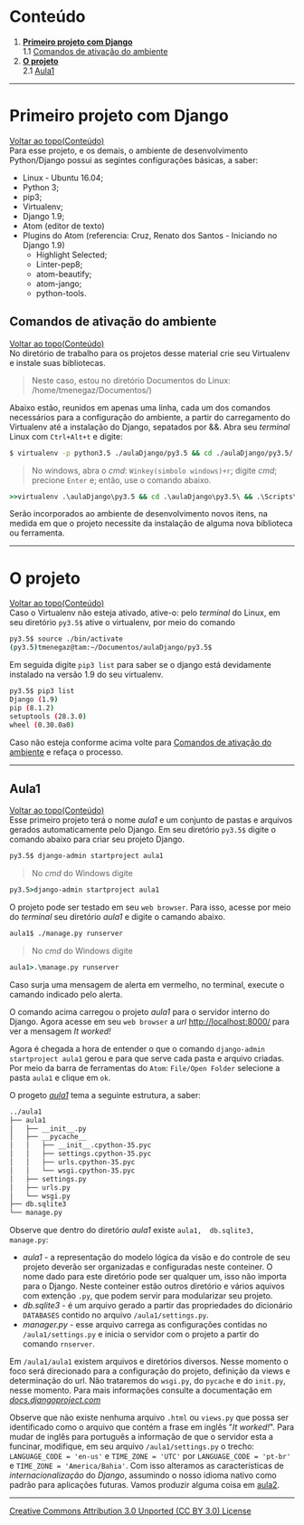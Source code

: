 # Conteúdo

1. **[Primeiro projeto com Django](#primeiro-projeto-com-django)**  
1.1 [Comandos de ativação do ambiente](#comandos-de-ativação-do-ambiente)  
2. **[O projeto](#o-projeto)**  
2.1 [Aula1](#aula1)  

---

# Primeiro projeto com Django
[Voltar ao topo(Conteúdo)](#conteúdo)   
Para esse projeto, e os demais, o ambiente de desenvolvimento Python/Django possui as segintes configurações básicas, a saber:
- Linux - Ubuntu 16.04;
- Python 3;
- pip3;
- Virtualenv;
- Django 1.9;
- Atom (editor de texto)
- Plugins do  Atom (referencia: Cruz, Renato dos Santos - Iniciando no Django 1.9)
    - Highlight Selected;
    - Linter-pep8;
    - atom-beautify;
    - atom-jango;
    - python-tools.

## Comandos de ativação do ambiente
[Voltar ao topo(Conteúdo)](#conteúdo)   
No diretório de trabalho para os projetos desse material crie seu Virtualenv e instale suas bibliotecas.
> Neste caso, estou no diretório Documentos do Linux: /home/tmenegaz/Documentos/)

Abaixo estão, reunidos em apenas uma linha, cada um dos comandos necessários para a configuração do ambiente, a partir do carregamento do Virtualenv até a instalação do Django, sepatados por &&.
Abra seu _terminal_ Linux com ```Ctrl+Alt+t``` e digite:
```sh
$ virtualenv -p python3.5 ./aulaDjango/py3.5 && cd ./aulaDjango/py3.5/ && source ./bin/activate && pip3 install -U pip && pip3 install django==1.9
```

> No windows, abra o _cmd_: ```Winkey(simbolo windows)+r```; digite _cmd_; precione ```Enter``` e; então, use o comando abaixo.
```cmd
>>virtualenv .\aulaDjango\py3.5 && cd .\aulaDjango\py3.5\ && .\Scripts\activate.bat && pip install -U pip && pip install django==1.9
```

Serão incorporados ao ambiente de desenvolvimento novos itens, na medida em que o projeto necessite da instalação de alguma nova biblioteca ou ferramenta.

---

# O projeto
[Voltar ao topo(Conteúdo)](#conteúdo)  
Caso o Virtualenv não esteja ativado, ative-o: pelo _terminal_ do Linux, em seu diretório ```py3.5$``` ative o virtualenv,  por meio do comando
```sh
py3.5$ source ./bin/activate
(py3.5)tmenegaz@tam:~/Documentos/aulaDjango/py3.5$
```
Em seguida digite ```pip3 list``` para saber se o django está devidamente instalado na versão 1.9 do seu virtualenv.
```sh
py3.5$ pip3 list
Django (1.9)
pip (8.1.2)
setuptools (28.3.0)
wheel (0.30.0a0)
```
Caso não esteja conforme acima volte para [Comandos de ativação do ambiente](#comandos-de-ativação-do-ambiente)  e refaça o processo.

---

## Aula1
[Voltar ao topo(Conteúdo)](#conteúdo)  
Esse primeiro projeto terá o nome _aula1_ e um conjunto de pastas e arquivos gerados automaticamente pelo Django. Em seu diretório ```py3.5$``` digite o comando abaixo para criar seu projeto Django.
```sh
py3.5$ django-admin startproject aula1
```
> No _cmd_ do Windows digite
```cmd
py3.5>django-admin startproject aula1
```

O projeto pode ser testado em seu ```web browser```. Para isso, acesse por meio do _terminal_ seu diretório _aula1_ e digite o camando abaixo.
```sh
aula1$ ./manage.py runserver
```
> No _cmd_ do Windows digite
```cmd
aula1>.\manage.py runserver
```
Caso surja uma mensagem de alerta em vermelho, no terminal, execute o camando indicado pelo alerta.

O comando acima carregou o projeto _aula1_ para o servidor interno do Django. Agora acesse em seu ```web browser``` a _url_ [http://localhost:8000/](http://127.0.0.1:8000/) para ver a mensagem _It worked!_

Agora é chegada a hora de entender o que o comando ```django-admin startproject aula1``` gerou e para que serve cada pasta e arquivo criadas. Por meio da barra de ferramentas do ```Atom```: ```File/Open Folder``` selecione a pasta ```aula1``` e clique em ```ok```.

O progeto [_aula1_](https://github.com/tmenegaz/django/tree/master/aulaDjango/py3.5) tema a seguinte estrutura, a saber:
```sh
../aula1
├── aula1
│   ├── __init__.py
│   ├── __pycache__
│   │   ├── __init__.cpython-35.pyc
│   │   ├── settings.cpython-35.pyc
│   │   ├── urls.cpython-35.pyc
│   │   └── wsgi.cpython-35.pyc
│   ├── settings.py
│   ├── urls.py
│   └── wsgi.py
├── db.sqlite3
└── manage.py
```

Observe que dentro do diretório _aula1_ existe ```aula1,  db.sqlite3,  manage.py```:

- _aula1_  - a representação do modelo lógica da visão e do controle de seu projeto deverão ser organizadas e configuradas neste conteiner. O nome dado para este diretório pode ser qualquer um, isso não importa para o Django. Neste conteiner estão outros diretório e vários aquivos com extenção ```.py```, que podem servir para modularizar seu projeto.
- _db.sqlite3_ - é um arquivo gerado a partir das propriedades do dicionário ```DATABASES``` contido no arquivo ```/aula1/settings.py```.
- _manager.py_ - esse arquivo carrega as configurações contidas no ```/aula1/settings.py``` e inicia o servidor com o projeto a partir do comando ```rnserver```.

Em ```/aula1/aula1``` existem arquivos e diretórios diversos. Nesse momento o foco será direcionado  para a configuração do projeto, definição da views e determinação do url. Não trataremos do ```wsgi.py```, do ```pycache``` e do ```init.py```, nesse momento. Para mais informações consulte a documentação em _[docs.djangoproject.com](https://docs.djangoproject.com/en/1.9/intro/tutorial01/)_

Observe que não existe nenhuma arquivo ```.html``` ou ```views.py``` que possa ser identificado como o arquivo que contém a frase em inglês "_It worked!_". Para mudar de inglês para português a informação de que o servidor esta a funcinar, modifique, em seu arquivo ```/aula1/settings.py``` o trecho: ```LANGUAGE_CODE = 'en-us'``` e ```TIME_ZONE = 'UTC'``` por ```LANGUAGE_CODE = 'pt-br'``` e ```TIME_ZONE = 'America/Bahia'```. Com isso alteramos as características de _internacionalização_ do _Django_,  assumindo o nosso idioma nativo como padrão para aplicações futuras. Vamos produzir alguma coisa em [aula2](https://github.com/tmenegaz/django/blob/master/aula2.md).

---

[Creative Commons Attribution 3.0 Unported (CC BY 3.0) License](http://creativecommons.org/licenses/by/3.0/)
